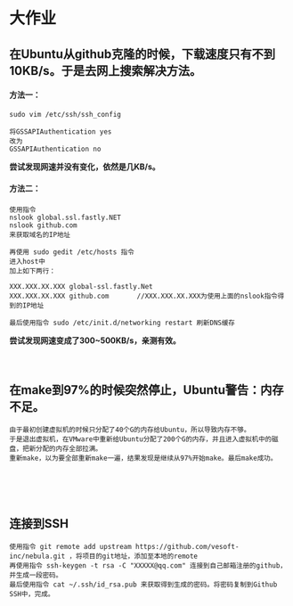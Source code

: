 # 大作业
## 在Ubuntu从github克隆的时候，下载速度只有不到10KB/s。于是去网上搜索解决方法。
#### 方法一：
```
sudo vim /etc/ssh/ssh_config
 
将GSSAPIAuthentication yes
改为
GSSAPIAuthentication no

```
**尝试发现网速并没有变化，依然是几KB/s。**
<br/>
#### 方法二：
```
使用指令 
nslook global.ssl.fastly.NET
nslook github.com
来获取域名的IP地址

再使用 sudo gedit /etc/hosts 指令
进入host中
加上如下两行：

XXX.XXX.XX.XXX global-ssl.fastly.Net    
XXX.XXX.XX.XXX github.com       //XXX.XXX.XX.XXX为使用上面的nslook指令得到的IP地址

最后使用指令 sudo /etc/init.d/networking restart 刷新DNS缓存
```
**尝试发现网速变成了300~500KB/s，亲测有效。**
<br/>
<br/>
<br/>
## 在make到97%的时候突然停止，Ubuntu警告：内存不足。
```
由于最初创建虚拟机的时候只分配了40个G的内存给Ubuntu，所以导致内存不够。
于是退出虚拟机，在VMware中重新给Ubuntu分配了200个G的内存，并且进入虚拟机中的磁盘，把新分配的内存全部拉满。
重新make，以为要全部重新make一遍，结果发现是继续从97%开始make。最后make成功。
```
<br/>
<br/>
<br/>

## 连接到SSH
```
使用指令 git remote add upstream https://github.com/vesoft-inc/nebula.git ，将项目的git地址，添加至本地的remote
再使用指令 ssh-keygen -t rsa -C "XXXXX@qq.com" 连接到自己邮箱注册的github，并生成一段密码。
最后使用指令 cat ~/.ssh/id_rsa.pub 来获取得到生成的密码。将密码复制到Github SSH中，完成。
```
<br/>
<br/>
<br/>



